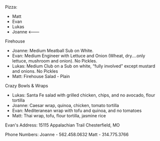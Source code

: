 Pizza:
- Matt 
- Evan 
- Lukas 
- Joanne <---

Firehouse
- Joanne: Medium Meatball Sub on White. 
- Evan: Medium Engineer with Lettuce and Onion (Wheat, dry....only lettuce, mushroom and onion). No Pickles. 
- Lukas: Medium Club on a Sub on white, “fully involved” except mustard and onions. No Pickles
- Matt: Firehouse Salad - Plain

Crazy Bowls & Wraps
- Lukas: Santa Fe salad with grilled chicken, chips, and no avocado, flour tortilla
- Joanne: Caesar wrap, quinoa, chicken, tomato tortilla
- Evan: Mediteranean wrap with tofu and quinoa, and no tomatoes
- Matt: Thai wrap, tofu, flour tortilla, jasmine rice

Evan's Address:
15115 Appalachian Trail
Chesterfield, MO

Phone Numbers:
Joanne - 562.458.0632
Matt - 314.775.3766
